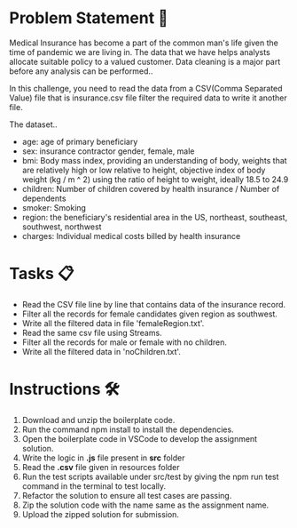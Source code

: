 

# Problem Statement 🤔

Medical Insurance has become a part of the common man's life given the time of pandemic we are living in. The data that we have helps analysts allocate suitable policy to a valued customer. Data cleaning is a major part before any analysis can be performed..

In this challenge, you need to read the data from a CSV(Comma Separated Value) file that is insurance.csv file filter the required data to write it another file.

The dataset​..

- age: age of primary beneficiary​
- sex: insurance contractor gender, female, male​
- bmi: Body mass index, providing an understanding of body, weights that are relatively high or low relative to height, objective index of body weight (kg / m ^ 2) using the ratio of height to weight, ideally 18.5 to 24.9​
- children: Number of children covered by health insurance / Number of dependents​
- smoker: Smoking​
- region: the beneficiary's residential area in the US, northeast, southeast, southwest, northwest​
- charges: Individual medical costs billed by health insurance

# Tasks 📋
- Read the CSV file line by line that contains data of the insurance record.​
- Filter all the records for female candidates given region as southwest.​
- Write all the filtered data in file 'femaleRegion.txt'.
- Read the same csv file using Streams.​
- Filter all the records for male or female with no children.​
- Write all the filtered data in 'noChildren.txt'.

# Instructions 🛠️

1. Download and unzip the boilerplate code.
2. Run the command npm install to install the dependencies.
3. Open the boilerplate code in VSCode to develop the assignment solution.
4. Write the logic in **.js** file present in **src** folder
5. Read the **.csv** file given in resources folder
6. Run the test scripts available under src/test by giving the npm run test command in the terminal to test locally.
7. Refactor the solution to ensure all test cases are passing.
8. Zip the solution code with the name same as the assignment name.
9. Upload the zipped solution for submission.
